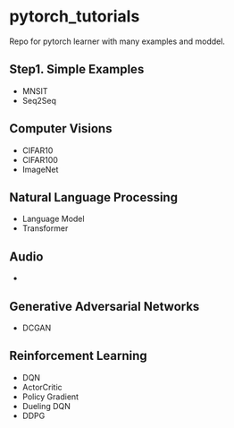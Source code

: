 # pytorch_tutorials
Repo for pytorch learner with many examples and moddel.

## Step1. Simple Examples

- MNSIT
- Seq2Seq

## Computer Visions

- CIFAR10
- CIFAR100
- ImageNet

## Natural Language Processing

- Language Model
- Transformer

## Audio

-

## Generative Adversarial Networks

- DCGAN

## Reinforcement Learning

- DQN
- ActorCritic
- Policy Gradient
- Dueling DQN
- DDPG
